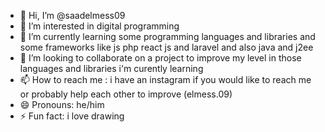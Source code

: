 - 👋 Hi, I’m @saadelmess09
- 👀 I’m interested in digital programming 
- 🌱 I’m currently learning some programming languages and libraries and some frameworks like js php react js and laravel and also java and j2ee
- 💞️ I’m looking to collaborate on a project to improve my level in those languages and libraries i'm curently learning 
- 📫 How to reach me : i have an instagram if you would like to reach me or probably help each other to improve (elmess.09)
- 😄 Pronouns: he/him
- ⚡ Fun fact: i love drawing 

<!---
saadelmess09/saadelmess09 is a ✨ special ✨ repository because its `README.md` (this file) appears on your GitHub profile.
You can click the Preview link to take a look at your changes.
--->
